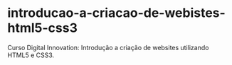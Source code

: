 # introducao-a-criacao-de-webistes-html5-css3
Curso Digital Innovation: Introdução a criação de websites utilizando HTML5 e CSS3.
